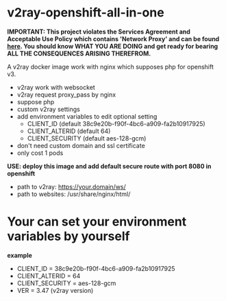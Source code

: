 # v2ray-openshift-all-in-one

**IMPORTANT: This project violates the Services Agreement and Acceptable Use Policy which contains 'Network Proxy' and can be found [here](https://openshift.redhat.com/app/legal/). You should know WHAT YOU ARE DOING and get ready for bearing ALL THE CONSEQUENCES ARISING THEREFROM.**

A v2ray docker image work with nginx which supposes php for openshift v3.

- v2ray work with websocket
- v2ray request proxy_pass by nginx
- suppose php
- custom v2ray settings
- add environment variables to edit optional setting
  - CLIENT_ID (default 38c9e20b-f90f-4bc6-a909-fa2b10917925)
  - CLIENT_ALTERID (default 64)
  - CLIENT_SECURITY (default aes-128-gcm)
- don't need custom domain and ssl certificate
- only cost 1 pods

**USE: deploy this image and add default secure route with port 8080 in openshift**

- path to v2ray: https://your.domain/ws/
- path to websites: /usr/share/nginx/html/

# Your can set your environment variables by yourself
**example**
- CLIENT_ID = 38c9e20b-f90f-4bc6-a909-fa2b10917925
- CLIENT_ALTERID = 64
- CLIENT_SECURITY = aes-128-gcm
- VER = 3.47 (v2ray version)
